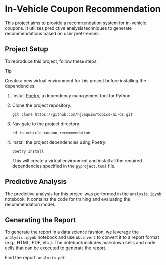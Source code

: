 # In-Vehicle Coupon Recommendation

This project aims to provide a recommendation system for in-vehicle coupons. It utilizes predictive analysis techniques to generate recommendations based on user preferences.

## Project Setup

To reproduce this project, follow these steps:

> [!TIP]
> Create a new virtual environment for this project before installing the dependencies.

1. Install [Poetry](https://python-poetry.org/), a dependency management tool for Python.

2. Clone the project repository:

    ```shell
    git clone https://github.com/hjoaquim/topics-ai-ds.git
    ```

3. Navigate to the project directory:

    ```shell
    cd in-vehicle-coupon-recommendation
    ```

4. Install the project dependencies using Poetry:

    ```shell
    poetry install
    ```

    This will create a virtual environment and install all the required dependencies specified in the `pyproject.toml` file.

## Predictive Analysis

The predictive analysis for this project was performed in the `analysis.ipynb` notebook. It contains the code for training and evaluating the recommendation model.

## Generating the Report

To generate the report in a data science fashion, we leverage the `analysis.ipynb` notebook and use `nbconvert` to convert it to a report format (e.g., HTML, PDF, etc.). The notebook includes markdown cells and code cells that can be executed to generate the report.

Find the report: `analysis.pdf`
